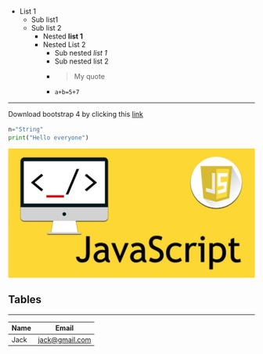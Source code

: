 * List 1
  * Sub list1
  * Sub list 2
    * Nested **list 1**
    * Nested List 2
      * Sub nested _list 1_
      * Sub nested list 2
      * > My quote
      * `a+b=5+7`
____

Download bootstrap 4 by clicking this [link](https://getbootstrap.com/)

```python
n="String"
print("Hello everyone")
```

<img src="js.jpg" alt="Javascript image"/>

## Tables
____
**Name** | **Email**
---|---
Jack | jack@gmail.com

